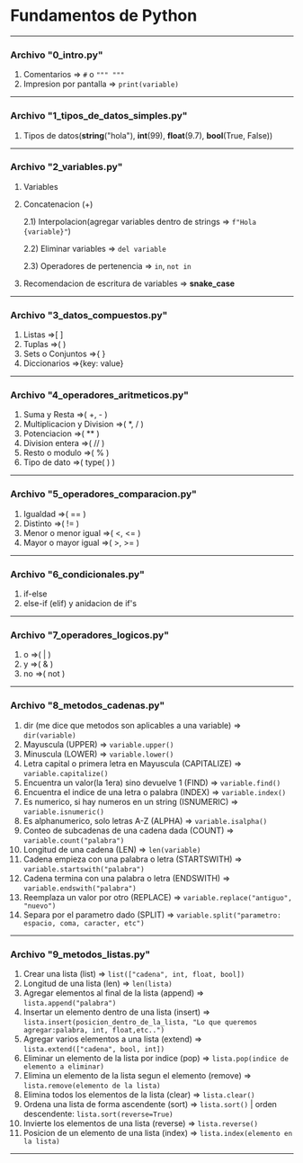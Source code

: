 # Fundamentos de Python
---
### Archivo "0_intro.py"

1) Comentarios => `#` o `""" """`
2) Impresion por pantalla => `print(variable)`
---
### Archivo "1_tipos_de_datos_simples.py"
1) Tipos de datos(**string**("hola"), **int**(99), **float**(9.7), **bool**(True, False))
---
### Archivo "2_variables.py"
1) Variables
2) Concatenacion (+)

    2.1) Interpolacion(agregar variables dentro de strings => `f"Hola {variable}"`)

    2.2) Eliminar variables => `del variable`
    
    2.3) Operadores de pertenencia => `in`, `not in`
3) Recomendacion de escritura de variables => **snake_case**        
---
### Archivo "3_datos_compuestos.py"
1) Listas =>[ ]
2) Tuplas =>( )
3) Sets o Conjuntos =>{ }
4) Diccionarios =>{key: value}
---
### Archivo "4_operadores_aritmeticos.py"
1) Suma y Resta =>( +, - )
2) Multiplicacion y Division =>( *, / )
3) Potenciacion =>( ** )
4) Division entera =>( // )
5) Resto o modulo =>( % )
6) Tipo de dato =>( type( ) )
---
### Archivo "5_operadores_comparacion.py"
1) Igualdad =>( == )
2) Distinto =>( != )
3) Menor o menor igual =>( <, <= )
4) Mayor o mayor igual =>( >, >= ) 
---
### Archivo "6_condicionales.py"
1) if-else
2) else-if (elif)  y anidacion de if's
---
### Archivo "7_operadores_logicos.py"
1) o =>( | )
2) y =>( & )
3) no =>( not )
---
### Archivo "8_metodos_cadenas.py"
1) dir (me dice que metodos son aplicables a una variable) => `dir(variable)`
2) Mayuscula (UPPER) => `variable.upper()`
3) Minuscula (LOWER) => `variable.lower()`
4) Letra capital o primera letra en Mayuscula (CAPITALIZE) => `variable.capitalize()`
5) Encuentra un valor(la 1era) sino devuelve 1 (FIND) => `variable.find()`
6) Encuentra el indice de una letra o palabra (INDEX) => `variable.index()`
7) Es numerico, si hay numeros en un string (ISNUMERIC) => `variable.isnumeric()`
8) Es alphanumerico, solo letras A-Z (ALPHA) => `variable.isalpha()`
9) Conteo de subcadenas de una cadena dada (COUNT) => `variable.count("palabra")`
10) Longitud de una cadena (LEN) => `len(variable)`
11) Cadena empieza con una palabra o letra (STARTSWITH) => `variable.startswith("palabra")` 
12) Cadena termina con una palabra o letra (ENDSWITH) => `variable.endswith("palabra")`
13) Reemplaza un valor por otro (REPLACE) => `variable.replace("antiguo", "nuevo")`
14) Separa por el parametro dado (SPLIT) => `variable.split("parametro: espacio, coma, caracter, etc")`
---
### Archivo "9_metodos_listas.py"
1) Crear una lista (list) => `list(["cadena", int, float, bool])`
2) Longitud de una lista (len) => `len(lista)`
3) Agregar elementos al final de la lista (append) => `lista.append("palabra")`
4) Insertar un elemento dentro de una lista (insert) => `lista.insert(posicion_dentro_de_la_lista, "Lo que queremos agregar:palabra, int, float,etc..")`
5) Agregar varios elementos a una lista (extend) => `lista.extend(["cadena", bool, int])`
6) Eliminar un elemento de la lista por indice (pop) => `lista.pop(indice de elemento a eliminar)`
7) Elimina un elemento de la lista segun el elemento (remove) => `lista.remove(elemento de la lista)`
8) Elimina todos los elementos de la lista (clear) => `lista.clear()`
9) Ordena una lista de forma ascendente (sort) => `lista.sort()` | orden descendente: `lista.sort(reverse=True)` 
10) Invierte los elementos de una lista (reverse) => `lista.reverse()`
11) Posicion de un elemento de una lista (index) => `lista.index(elemento en la lista)`
---